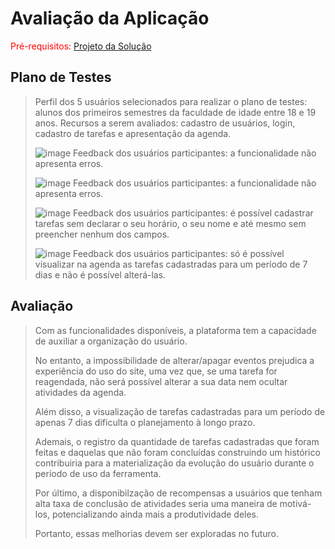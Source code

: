 # Avaliação da Aplicação

<span style="color:red">Pré-requisitos: <a href="6-Implementação.md"> Projeto da Solução</a></span>



## Plano de Testes
>
> Perfil dos 5 usuários selecionados para realizar o plano de testes: alunos dos primeiros semestres da faculdade de idade entre 18 e 19 anos.
> Recursos a serem avaliados: cadastro de usuários, login, cadastro de tarefas e apresentação da agenda.
> 
>
> ![image](https://user-images.githubusercontent.com/91549016/145913627-2dbe3aa2-1c81-4809-99a8-10ced18a7ceb.png)
> Feedback dos usuários participantes: a funcionalidade não apresenta erros.
> 
> 
> ![image](https://user-images.githubusercontent.com/91549016/145913657-dfb41771-379a-42e9-a19c-619305bb222c.png)
> Feedback dos usuários participantes: a funcionalidade não apresenta erros.
> 
> 
> ![image](https://user-images.githubusercontent.com/91549016/145913697-b99c6ef1-04cf-4660-8eec-203f9f26331e.png)
> Feedback dos usuários participantes: é possível cadastrar tarefas sem declarar o seu horário, o seu nome e até mesmo sem preencher nenhum dos campos.
> 
> 
> ![image](https://user-images.githubusercontent.com/91549016/145913736-cbcd84d9-f75e-44ec-89d6-82afa54521cc.png)
> Feedback dos usuários participantes: só é possível visualizar na agenda as tarefas cadastradas para um período de 7 dias e não é possível alterá-las.
>
>
>
## Avaliação

> Com as funcionalidades disponíveis, a plataforma tem a capacidade de auxiliar a 
> organização do usuário. 
>
>
> No entanto, a impossibilidade de alterar/apagar eventos prejudica a experiência
> do uso do site, uma vez que, se uma tarefa for reagendada, não será possível alterar a 
> sua data nem ocultar atividades da agenda. 
> 
> 
> Além disso, a visualização de tarefas cadastradas para um período de apenas 7 dias dificulta o planejamento à longo prazo.
>
>
> Ademais, o registro da quantidade de tarefas cadastradas que foram feitas e 
> daquelas que não foram concluídas construindo um histórico contribuiria para a 
> materialização da evolução do usuário durante o período de uso da ferramenta.
>
>
> Por último, a disponibilzação de recompensas a usuários que tenham alta taxa de
> conclusão de atividades seria uma maneira de motivá-los, potencializando ainda 
> mais a produtividade deles.
>
>
> Portanto, essas melhorias devem ser exploradas no futuro. 
> 

